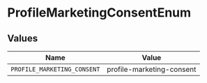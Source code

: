 # ProfileMarketingConsentEnum


## Values

| Name                        | Value                       |
| --------------------------- | --------------------------- |
| `PROFILE_MARKETING_CONSENT` | profile-marketing-consent   |
